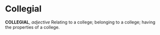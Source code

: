 # Collegial

**COLLEGIAL**, _adjective_ Relating to a college; belonging to a college; having the properties of a college.